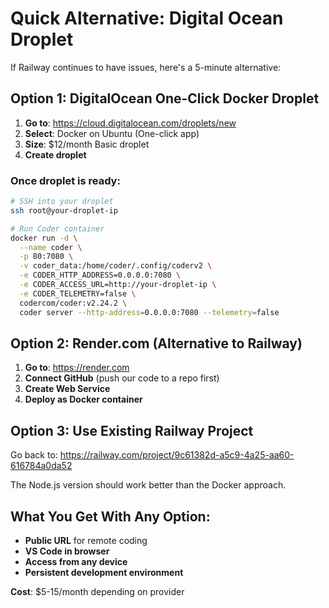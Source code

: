 # Quick Alternative: Digital Ocean Droplet

If Railway continues to have issues, here's a 5-minute alternative:

## Option 1: DigitalOcean One-Click Docker Droplet

1. **Go to**: https://cloud.digitalocean.com/droplets/new
2. **Select**: Docker on Ubuntu (One-click app)
3. **Size**: $12/month Basic droplet
4. **Create droplet**

### Once droplet is ready:

```bash
# SSH into your droplet
ssh root@your-droplet-ip

# Run Coder container
docker run -d \
  --name coder \
  -p 80:7080 \
  -v coder_data:/home/coder/.config/coderv2 \
  -e CODER_HTTP_ADDRESS=0.0.0.0:7080 \
  -e CODER_ACCESS_URL=http://your-droplet-ip \
  -e CODER_TELEMETRY=false \
  codercom/coder:v2.24.2 \
  coder server --http-address=0.0.0.0:7080 --telemetry=false
```

## Option 2: Render.com (Alternative to Railway)

1. **Go to**: https://render.com
2. **Connect GitHub** (push our code to a repo first)
3. **Create Web Service**
4. **Deploy as Docker container**

## Option 3: Use Existing Railway Project

Go back to: https://railway.com/project/9c61382d-a5c9-4a25-aa60-616784a0da52

The Node.js version should work better than the Docker approach.

## What You Get With Any Option:

- **Public URL** for remote coding
- **VS Code in browser** 
- **Access from any device**
- **Persistent development environment**

**Cost**: $5-15/month depending on provider